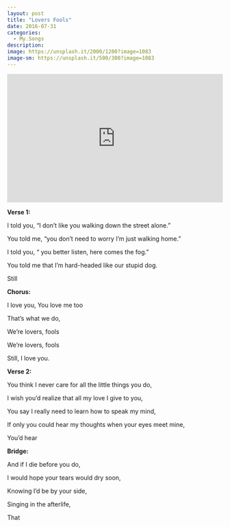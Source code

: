 ```yaml
---
layout: post
title: "Lovers Fools"
date: 2016-07-31
categories:
  - My.Songs
description: 
image: https://unsplash.it/2000/1200?image=1083
image-sm: https://unsplash.it/500/300?image=1083
---
```

<iframe width="100%" height="300" scrolling="no" frameborder="no" src="https://w.soundcloud.com/player/?url=https%3A//api.soundcloud.com/tracks/276179015&amp;color=%23ff5500&amp;auto_play=false&amp;hide_related=false&amp;show_comments=true&amp;show_user=true&amp;show_reposts=false&amp;show_teaser=true&amp;visual=true"></iframe>

<strong>Verse 1:</strong>

I told you, “I don’t like you walking down the street alone.”

You told me, “you don’t need to worry I’m just walking home.”

I told you, “ you better listen, here comes the fog.”

You told me that I’m hard-headed like our stupid dog.

Still

<strong>Chorus:</strong>

I love you, You love me too

That’s what we do,

We’re lovers, fools

We’re lovers, fools

Still, I love you.

<strong>Verse 2:</strong>

You think I never care for all the little things you do,

I wish you’d realize that all my love I give to you,

You say I really need to learn how to speak my mind,

If only you could hear my thoughts when your eyes meet mine,

You’d hear

<strong>Bridge:</strong>

And if I die before you do,

I would hope your tears would dry soon,

Knowing I’d be by your side,

Singing in the afterlife,

That